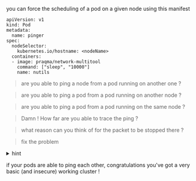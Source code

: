 you can force the scheduling of a pod on a given node using this manifest

```
apiVersion: v1
kind: Pod
metadata:
  name: pinger
spec:
  nodeSelector:
    kubernetes.io/hostname: <nodeName>
  containers:
  - image: praqma/network-multitool
    command: ["sleep", "10000"]
    name: nutils
```

> are you able to ping a node from a pod running on another one ?

> are you able to ping a pod from a pod running on another node ?

> are you able to ping a pod from a pod running on the same node ?

> Damn ! How far are you able to trace the ping ?

> what reason can you think of for the packet to be stopped there ?

> fix the problem 

<details>
  <summary>hint</summary> 

  strict firewall rules are enforced, you must add the `firewall` cni plugin in order to let it handle these for you.

  update your `/etc/cni/net.d/10-bridge.conflist`

  and add to the plugin list

  ```
      {
        "type": "firewall",
        "backend": "iptables"
      }
  ```

  you must then restart the pods for the new rules to take effect !

</details>

if your pods are able to ping each other, congratulations you've got a very basic (and insecure) working cluster !
